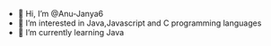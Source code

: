 - 👋 Hi, I’m @Anu-Janya6
- 👀 I’m interested in Java,Javascript and C programming languages
- 🌱 I’m currently learning Java


<!---
Anu-Janya6/Anu-Janya6 is a ✨ special ✨ repository because its `README.md` (this file) appears on your GitHub profile.
You can click the Preview link to take a look at your changes.
--->
